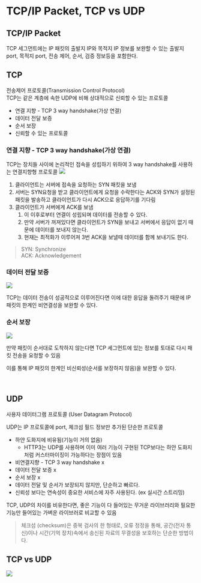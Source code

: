 # TCP/IP Packet, TCP vs UDP

## TCP/IP Packet
TCP 세그먼트에는 IP 패킷의 출발지 IP와 목적지 IP 정보를 보완할 수 있는 출발지 port, 목적지 port, 전송 제어, 순서, 검증 정보등을 포함한다.

## TCP 
전송제어 프로토콜(Transmission Control Protocol)  
TCP는 같은 계층에 속한 UDP에 비해 상대적으로 신뢰할 수 있는 프로토콜

- 연결 지향 - TCP 3 way handshake(가상 연결)
- 데이터 전달 보증
- 순서 보장
- 신뢰할 수 있는 프로토콜

### 연결 지향 - TCP 3 way handshake(가상 연결)
TCP는 장치들 사이에 논리적인 접속을 성립하기 위하여 3 way handshake를 사용하는 연결지향형 프로토콜
![](https://velog.velcdn.com/images/mmmdo21/post/969064b5-5772-4b57-9495-112b61816766/image.png)

1. 클라이언트는 서버에 접속을 요청하는 SYN 패킷을 보냄
2. 서버는 SYN요청을 받고 클라이언트에게 요청을 수락한다는 ACK와 SYN가 설정된 패킷을 발송하고 클라이언트가 다시 ACK으로 응답하기를 기다림
3. 클라이언트가 서버에게 ACK를 보냄
   1. 이 이후로부터 연결이 성립되며 데이터를 전송할 수 있다.
   2. 만약 서버가 꺼져있다면 클라이언트가 SYN을 보내고 서버에서 응답이 없기 때문에 데이터를 보내지 않는다.
   3. 현재는 최적화가 이루어져 3번 ACK을 보낼때 데이터를 함께 보내기도 한다.

> SYN: Synchronize  
> ACK: Acknowledgement

### 데이터 전달 보증

![](https://velog.velcdn.com/images/mmmdo21/post/942e43a0-1161-4e3d-8c00-b8c7eeccfe93/image.png)

TCP는 데이터 전송이 성공적으로 이루어진다면 이에 대한 응답을 돌려주기 때문에 IP 패킷의 한계인 비연결성을 보완할 수 있다.

### 순서 보장
![](https://velog.velcdn.com/images/mmmdo21/post/cfaa75b1-b723-4e2d-b8ab-b1bac832f6a5/image.png)

만약 패킷이 순서대로 도착하지 않는다면 TCP 세그먼트에 있는 정보를 토대로 다시 패킷 전송을 요청할 수 있음
  
이를 통해 IP 패킷의 한계인 비신뢰성(순서를 보장하지 않음)을 보완할 수 있다.

<br>

## UDP

사용자 데이터그램 프로토콜 (User Datagram Protocol)
  
UDP는 IP 프로토콜에 port, 체크섬 필드 정보만 추가된 단순한 프로토콜

- 하얀 도화지에 비유됨(기능이 거의 없음)
  - HTTP3는 UDP를 사용하며 이미 여러 기능이 구현된 TCP보다는 하얀 도화지처럼 커스터마이징이 가능하다는 장점이 있음
- 비연결지향 - TCP 3 way handshake x
- 데이터 전달 보증 x
- 순서 보장 x
- 데이터 전달 및 순서가 보장되지 않지만, 단순하고 빠르다.
- 신뢰성 보다는 연속성이 중요한 서비스에 자주 사용된다. (ex 실시간 스트리밍)

TCP, UDP의 차이를 비유한다면, 좋은 기능이 다 들어있는 무거운 라이브러리와 필요한 기능만 들어있는 가벼운 라이브러로 비교할 수 있음

> 체크섬 (checksum)은 중복 검사의 한 형태로, 오류 정정을 통해, 공간(전자 통신)이나 시간(기억 장치)속에서 송신된 자료의 무결성을 보호하는 단순한 방법이다.

## TCP vs UDP
![](https://velog.velcdn.com/images/mmmdo21/post/25c362f2-57d3-49ca-8155-83fa1ae070bf/image.png)